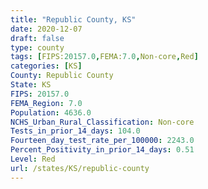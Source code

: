 ```yaml
---
title: "Republic County, KS"
date: 2020-12-07
draft: false
type: county
tags: [FIPS:20157.0,FEMA:7.0,Non-core,Red]
categories: [KS]
County: Republic County
State: KS
FIPS: 20157.0
FEMA_Region: 7.0
Population: 4636.0
NCHS_Urban_Rural_Classification: Non-core
Tests_in_prior_14_days: 104.0
Fourteen_day_test_rate_per_100000: 2243.0
Percent_Positivity_in_prior_14_days: 0.51
Level: Red
url: /states/KS/republic-county
---
```



